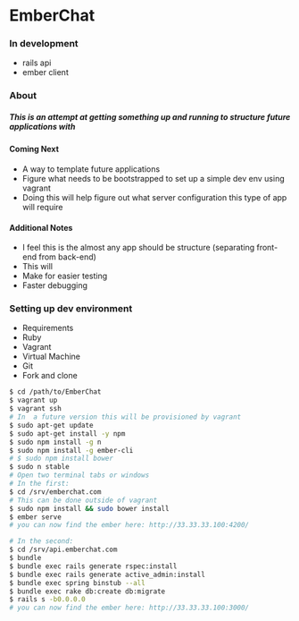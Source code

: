 # EmberChat

### In development
* rails api
* ember client

### About
##### This is an attempt at getting something up and running to structure future applications with

#### Coming Next
* A way to template future applications
* Figure what needs to be bootstrapped to set up a simple dev env using vagrant
 * Doing this will help figure out what server configuration this type of app will require



#### Additional Notes
* I feel this is the almost any app should be structure (separating front-end from back-end)
* This will
 * Make for easier testing
 * Faster debugging

### Setting up dev environment
* Requirements
 * Ruby
 * Vagrant
 * Virtual Machine
 * Git
* Fork and clone

```sh
$ cd /path/to/EmberChat
$ vagrant up
$ vagrant ssh
# In  a future version this will be provisioned by vagrant
$ sudo apt-get update
$ sudo apt-get install -y npm
$ sudo npm install -g n
$ sudo npm install -g ember-cli
# $ sudo npm install bower
$ sudo n stable
# Open two terminal tabs or windows
# In the first:
$ cd /srv/emberchat.com
# This can be done outside of vagrant
$ sudo npm install && sudo bower install
$ ember serve
# you can now find the ember here: http://33.33.33.100:4200/

# In the second:
$ cd /srv/api.emberchat.com
$ bundle
$ bundle exec rails generate rspec:install
$ bundle exec rails generate active_admin:install
$ bundle exec spring binstub --all
$ bundle exec rake db:create db:migrate
$ rails s -b0.0.0.0
# you can now find the ember here: http://33.33.33.100:3000/
```
